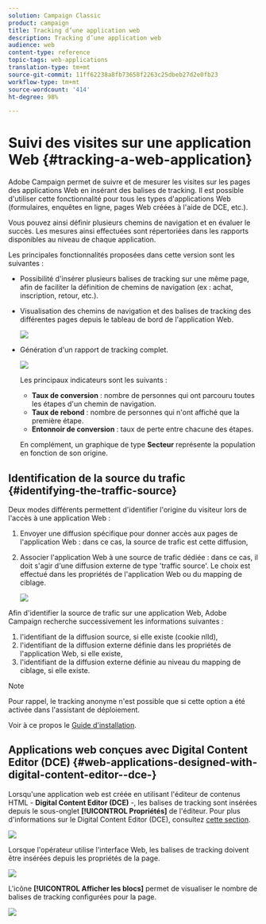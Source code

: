 ```yaml
---
solution: Campaign Classic
product: campaign
title: Tracking d’une application web
description: Tracking d’une application web
audience: web
content-type: reference
topic-tags: web-applications
translation-type: tm+mt
source-git-commit: 11ff62238a8fb73658f2263c25dbeb27d2e0fb23
workflow-type: tm+mt
source-wordcount: '414'
ht-degree: 98%

---
```



# Suivi des visites sur une application Web {#tracking-a-web-application}

Adobe Campaign permet de suivre et de mesurer les visites sur les pages des applications Web en insérant des balises de tracking. Il est possible d&#39;utiliser cette fonctionnalité pour tous les types d&#39;applications Web (formulaires, enquêtes en ligne, pages Web créées à l&#39;aide de DCE, etc.).

Vous pouvez ainsi définir plusieurs chemins de navigation et en évaluer le succès. Les mesures ainsi effectuées sont répertoriées dans les rapports disponibles au niveau de chaque application.

Les principales fonctionnalités proposées dans cette version sont les suivantes :

* Possibilité d&#39;insérer plusieurs balises de tracking sur une même page, afin de faciliter la définition de chemins de navigation (ex : achat, inscription, retour, etc.).
* Visualisation des chemins de navigation et des balises de tracking des différentes pages depuis le tableau de bord de l&#39;application Web.

   ![](assets/trackers_1.png)

* Génération d&#39;un rapport de tracking complet.

   ![](assets/trackers_5.png)

   Les principaux indicateurs sont les suivants :

   * **Taux de conversion** : nombre de personnes qui ont parcouru toutes les étapes d&#39;un chemin de navigation.
   * **Taux de rebond** : nombre de personnes qui n&#39;ont affiché que la première étape.
   * **Entonnoir de conversion** : taux de perte entre chacune des étapes.

   En complément, un graphique de type **Secteur** représente la population en fonction de son origine.

## Identification de la source du trafic {#identifying-the-traffic-source}

Deux modes différents permettent d&#39;identifier l&#39;origine du visiteur lors de l&#39;accès à une application Web :

1. Envoyer une diffusion spécifique pour donner accès aux pages de l&#39;application Web : dans ce cas, la source de trafic est cette diffusion,
1. Associer l&#39;application Web à une source de trafic dédiée : dans ce cas, il doit s&#39;agir d&#39;une diffusion externe de type &#39;traffic source&#39;. Le choix est effectué dans les propriétés de l&#39;application Web ou du mapping de ciblage.

   ![](assets/trackers_6.png)

Afin d&#39;identifier la source de trafic sur une application Web, Adobe Campaign recherche successivement les informations suivantes :

1. l&#39;identifiant de la diffusion source, si elle existe (cookie nlId),
1. l&#39;identifiant de la diffusion externe définie dans les propriétés de l&#39;application Web, si elle existe,
1. l&#39;identifiant de la diffusion externe définie au niveau du mapping de ciblage, si elle existe.

>[!NOTE]
>
>Pour rappel, le tracking anonyme n&#39;est possible que si cette option a été activée dans l&#39;assistant de déploiement.
>
>Voir à ce propos le [Guide d&#39;installation](../../installation/using/deploying-an-instance.md).

## Applications web conçues avec Digital Content Editor (DCE) {#web-applications-designed-with-digital-content-editor--dce-}

Lorsqu&#39;une application web est créée en utilisant l&#39;éditeur de contenus HTML - **Digital Content Editor (DCE)** -, les balises de tracking sont insérées depuis le sous-onglet **[!UICONTROL Propriétés]** de l&#39;éditeur. Pour plus d&#39;informations sur le Digital Content Editor (DCE), consultez [cette section](../../web/using/about-campaign-html-editor.md).

![](assets/trackers_2.png)

Lorsque l&#39;opérateur utilise l&#39;interface Web, les balises de tracking doivent être insérées depuis les propriétés de la page.

![](assets/trackers_3.png)

L&#39;icône **[!UICONTROL Afficher les blocs]** permet de visualiser le nombre de balises de tracking configurées pour la page.

![](assets/trackers_4.png)

